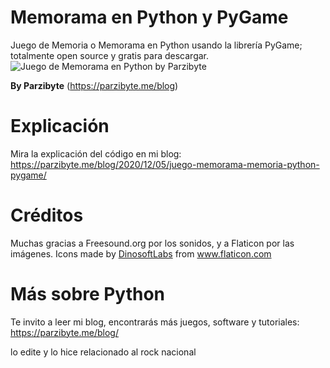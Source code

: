 # Memorama en Python y PyGame
Juego de Memoria o Memorama en Python usando la librería PyGame; totalmente open source y gratis para descargar.
![Juego de Memorama en Python by Parzibyte](https://parzibyte.me/blog/wp-content/uploads/2020/11/Jugando-Memorama-en-Python-Juego-gratuito-y-open-source.png)

**By Parzibyte** (https://parzibyte.me/blog)

# Explicación
Mira la explicación del código en mi blog: https://parzibyte.me/blog/2020/12/05/juego-memorama-memoria-python-pygame/

# Créditos
Muchas gracias a Freesound.org por los sonidos, y a Flaticon por las imágenes.
Icons made by <a href="https://www.flaticon.com/authors/dinosoftlabs" title="DinosoftLabs">DinosoftLabs</a> from <a href="https://www.flaticon.com/" title="Flaticon"> www.flaticon.com</a>


# Más sobre Python
Te invito a leer mi blog, encontrarás más juegos, software y tutoriales:
https://parzibyte.me/blog/

lo edite y lo hice relacionado al rock nacional
